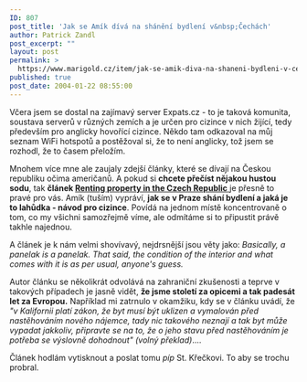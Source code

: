 ```yaml
---
ID: 807
post_title: 'Jak se Amík dívá na shánění bydlení v&nbsp;Čechách'
author: Patrick Zandl
post_excerpt: ""
layout: post
permalink: >
  https://www.marigold.cz/item/jak-se-amik-diva-na-shaneni-bydleni-v-cechach
published: true
post_date: 2004-01-22 08:55:00
---
```

<P>Včera jsem se dostal na zajímavý server Expats.cz - to je taková komunita, soustava serverů v různých zemích a je určen pro cizince v nich žijící, tedy především pro anglicky hovořící cizince. Někdo tam odkazoval na můj seznam WiFi hotspotů a postěžoval si, že to není anglicky, tož jsem se rozhodl, že to časem přeložím. </P>
<P>Mnohem více mne ale zaujaly zdejší články, které se dívají na Českou republiku očima američanů. A pokud si <STRONG>chcete přečíst nějakou hustou sodu</STRONG>, tak <STRONG>článek </STRONG><A href="http://www.expats.cz/cgi-bin/go.cgi?content/how-to-rent1" target=_blank><STRONG>Renting property in the Czech Republic</STRONG> </A>je přesně to pravé pro vás. Amík (tuším) vypráví, <STRONG>jak se v Praze shání bydlení a jaká je to lahůdka - návod pro cizince</STRONG>. Povídá na jednom místě koncentrovaně o tom, co my všichni samozřejmě víme, ale odmítáme si to připustit právě takhle najednou. </P>
<P>A článek je k nám velmi shovívavý, nejdrsnější jsou věty jako:&#160;<EM>Basically, a panelak is a panelak. That said, the condition of the interior and what comes with it is as per usual, anyone's guess.</EM></P>
<P>Autor článku se několikrát odvolává na zahraniční zkušenosti a teprve v takových případech je jasně vidět, <STRONG>že jsme století za opicemi a tak padesát let za Evropou.</STRONG> Například mi zatrnulo v okamžiku, kdy se v článku uvádí, že <EM>"v Kalifornii platí zákon, že byt musí být uklizen a vymalován před nastěhováním nového nájemce, tady nic takového neznají a tak byt může vypadat jakkoliv, připravte se na to, že o jeho stavu před nastěhováním je potřeba se výslovně dohodnout" (volný překlad)</EM>....</P>
<P>Článek hodlám vytisknout a poslat tomu <EM>píp</EM> St. Křečkovi. To aby se trochu probral. </P>